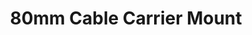 ---
title: "80mm Cable Carrier Mount"
slug: "cable-carrier-mount-80mm"
description: "This part allows the y-axis cable carrier to be mounted to the cross-slide plate."
cad: https://cad.onshape.com/documents/728fa8fdb342a040fe0ca4b5/w/0435033a7c78b02e71d0f721/e/30d56591053bac1189cf40d7?configuration=List_GdX5QS8AXh1oqa%3DDefault&renderMode=0&uiState=6254fb2c50f84e1a8d3b7ee2
price: $10.00
quantity:
  standard: 1
  xl: 1
specs:
  material: Machined 6061 Aluminum
  surface treatments: Tumble polished<br>Sandblasted<br>Clear anodized
internal-specs:
  internal part name: 80mm CC Mount
  rev: A
  vendor: LDO
  cost: $2.30
  component tests: Plate and Bracket Tests
---